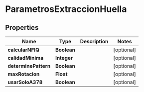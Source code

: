 
# ParametrosExtraccionHuella

## Properties
Name | Type | Description | Notes
------------ | ------------- | ------------- | -------------
**calcularNFIQ** | **Boolean** |  |  [optional]
**calidadMinima** | **Integer** |  |  [optional]
**determinePattern** | **Boolean** |  |  [optional]
**maxRotacion** | **Float** |  |  [optional]
**usarSoloA378** | **Boolean** |  |  [optional]



